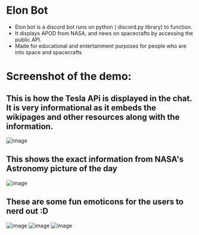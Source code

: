 # Elon Bot 

* Elon bot is a discord bot runs on python ( discord.py library) to function.
* It displays APOD from NASA, and news on spacecrafts by accessing the public API.
* Made for educational and entertainment purposes for people who are into space and spacecrafts

# Screenshot of the demo:
## This is how the Tesla APi is displayed in the chat. It is very informational as it embeds the wikipages and other resources along with the information.
![image](https://github.com/ItsSamikshaVijay/Elon_bot_Discord_chatbot/assets/135284414/d2317b44-ed34-4373-9a05-5e156912369c)
## This shows the exact information from NASA's Astronomy picture of the day 
![image](https://github.com/ItsSamikshaVijay/Elon_bot_Discord_chatbot/assets/135284414/203478d6-dacb-4422-9447-2ce2a8696b8f)

## These are some fun emoticons for the users to nerd out :D
![image](https://github.com/ItsSamikshaVijay/Elon_bot_Discord_chatbot/assets/135284414/b137f7d2-5395-4e45-b824-a7b9eb8f16ed)
![image](https://github.com/ItsSamikshaVijay/Elon_bot_Discord_chatbot/assets/135284414/108f6cac-5259-4d3f-a56e-6f2b8853b277)
![image](https://github.com/ItsSamikshaVijay/Elon_bot_Discord_chatbot/assets/135284414/1020b28e-7bcf-4568-8ca5-17f7c3d99a20)







